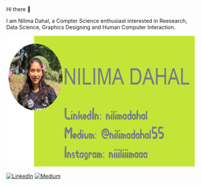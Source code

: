 Hi there 👋


I am Nilima Dahal, a Compter Science enthusiast interested in Reesearch, Data Science, Graphics Designing and Human Computer Interaction.

<img src="header.png"  height="350" align="centre"></img>


<a href="https://www.linkedin.com/in/nilimadahal" target="_blank" ><img src="https://img.shields.io/badge/LinkedIn--_.svg?style=social&logo=linkedin" alt="LinkedIn"></a> <a href="https://www.medium.com/@nilimadahal55" target="_blank"><img src="https://img.shields.io/twitter/url label=Blog&logo=Medium&style=social&url=https%3A%2F%2Fmedium.com%2F%40nilimadahal55" alt="Medium"></a>
<!--
**niiliimaa/niiliimaa** is a ✨ _special_ ✨ repository because its `README.md` (this file) appears on your GitHub profile.

Here are some ideas to get you started:

- 🔭 I’m currently working on ...
- 🌱 I’m currently learning ...
- 👯 I’m looking to collaborate on ...
- 🤔 I’m looking for help with ...
- 💬 Ask me about ...
- 📫 How to reach me: ...
- 😄 Pronouns: ...
- ⚡ Fun fact: ...
-->
